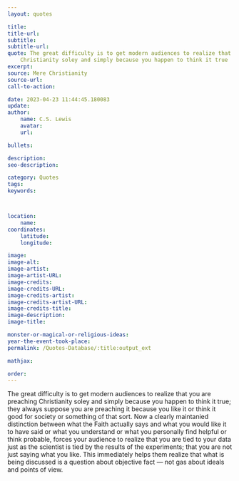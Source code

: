```yaml
---
layout: quotes

title:
title-url:
subtitle:
subtitle-url:
quote: The great difficulty is to get modern audiences to realize that you are preaching
    Christianity soley and simply because you happen to think it true
excerpt:
source: Mere Christianity
source-url:
call-to-action:

date: 2023-04-23 11:44:45.180083
update:
author:
    name: C.S. Lewis
    avatar:
    url:

bullets:

description:
seo-description:

category: Quotes
tags:
keywords:



location:
    name:
coordinates:
    latitude:
    longitude:

image:
image-alt:
image-artist:
image-artist-URL:
image-credits:
image-credits-URL:
image-credits-artist:
image-credits-artist-URL:
image-credits-title:
image-description:
image-title:

monster-or-magical-or-religious-ideas:
year-the-event-took-place:
permalink: /Quotes-Database/:title:output_ext

mathjax:

order:
---
```

The great difficulty is to get modern audiences to realize that you are preaching
  Christianity soley and simply because you happen to think it true; they always suppose
  you are preaching it because you like it or think it good for society or something
  of that sort. Now a clearly maintanied distinction between what the Faith actually
  says and what you would like it to have said or what you understand or what you
  personally find helpful or think probable, forces your audience to realize that
  you are tied to your data just as the scientist is tied by the results of the experiments;
  that you are not just saying what you like. This immediately helps them realize
  that what is being discussed is a question about objective fact — not gas about
  ideals and points of view.